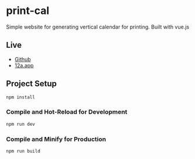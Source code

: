 # print-cal

Simple website for generating vertical calendar for printing. Built with vue.js

## Live
 - [Github](https://angus6b23.github.io/print-cal/dist/index.html)
 - [12a.app](https://12a.app/print-cal)

## Project Setup

```sh
npm install
```

### Compile and Hot-Reload for Development

```sh
npm run dev
```

### Compile and Minify for Production

```sh
npm run build
```
